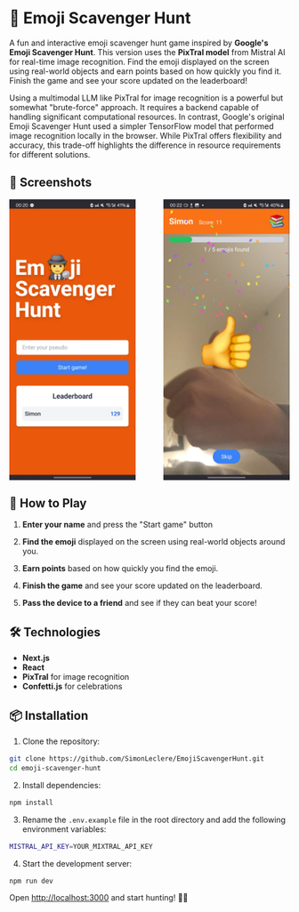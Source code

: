 # 🎉 Emoji Scavenger Hunt

A fun and interactive emoji scavenger hunt game inspired by **Google's Emoji Scavenger Hunt**. This version uses the **PixTral model** from Mistral AI for real-time image recognition. Find the emoji displayed on the screen using real-world objects and earn points based on how quickly you find it. Finish the game and see your score updated on the leaderboard!

Using a multimodal LLM like PixTral for image recognition is a powerful but somewhat "brute-force" approach. It requires a backend capable of handling significant computational resources. In contrast, Google's original Emoji Scavenger Hunt used a simpler TensorFlow model that performed image recognition locally in the browser. While PixTral offers flexibility and accuracy, this trade-off highlights the difference in resource requirements for different solutions.

## 📸 Screenshots

<div style="display: flex; justify-content: space-between;">
  <img src="./assets/Screenshot_20241210_002046_Firefox.jpg" alt="Home page" width="45%" />
  <img src="./assets/Screenshot_20241210_002209_Firefox.jpg" alt="In game" width="45%" />
</div>

## 🚀 How to Play

1. **Enter your name** and press the "Start game" button

2. **Find the emoji** displayed on the screen using real-world objects around you.

3. **Earn points** based on how quickly you find the emoji.

4. **Finish the game** and see your score updated on the leaderboard.

5. **Pass the device to a friend** and see if they can beat your score!

## 🛠️ Technologies

- **Next.js**
- **React**
- **PixTral** for image recognition
- **Confetti.js** for celebrations

## 📦 Installation

1. Clone the repository:

```bash
git clone https://github.com/SimonLeclere/EmojiScavengerHunt.git
cd emoji-scavenger-hunt
```

2. Install dependencies:

```bash
npm install
```

3. Rename the `.env.example` file in the root directory and add the following environment variables:

```bash
MISTRAL_API_KEY=YOUR_MIXTRAL_API_KEY
```

4. Start the development server:

```bash
npm run dev
```

Open <http://localhost:3000> and start hunting! 🕵️‍♂️
